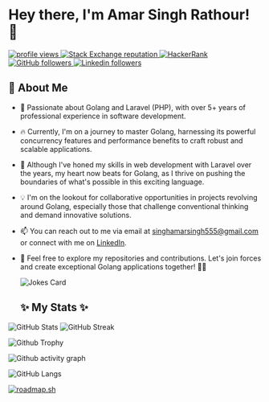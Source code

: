 # Hey there, I'm **Amar Singh Rathour**! 👋
<p align="left">
  <a href="https://github.com/amarsinghrathour/amarsinghrathour">
    <img src="https://komarev.com/ghpvc/?username=amarsinghrathour&color=red" alt="profile views" />
  </a>
  <a href="https://stackoverflow.com/users/12843006">
    <img alt="Stack Exchange reputation" src="https://img.shields.io/stackexchange/stackoverflow/r/12843006?color=orange&label=reputation&logo=stackoverflow">
  </a>
  <a href="https://www.hackerrank.com/Jarvismark2">
    <img alt="HackerRank" src="https://img.shields.io/badge/hackerrank-15+-green?color=green&logo=hackerrank">
  </a>
  
  <a href="https://github.com/amarsinghrathour?tab=followers">
    <img alt="GitHub followers" src="https://img.shields.io/github/followers/amarsinghrathour?color=yellow&logo=github">
  </a>
  <a href="https://www.linkedin.com/in/amar-singh-rathour">
    <img alt="Linkedin followers" src="https://img.shields.io/badge/followers-1K-blue?color=blue&logo=linkedin">
  </a>
 
</p>

## 🚀 About Me

- 🚀 Passionate about Golang and Laravel (PHP), with over 5+ years of professional experience in software development.

- 🔥 Currently, I'm on a journey to master Golang, harnessing its powerful concurrency features and performance benefits to craft robust and scalable applications.

- 💼 Although I've honed my skills in web development with Laravel over the years, my heart now beats for Golang, as I thrive on pushing the boundaries of what's possible in this exciting language.

- 💡 I'm on the lookout for collaborative opportunities in projects revolving around Golang, especially those that challenge conventional thinking and demand innovative solutions.

- 📫 You can reach out to me via email at singhamarsingh555@gmail.com or connect with me on [LinkedIn](https://www.linkedin.com/in/amar-singh-rathour/).

- 🌟 Feel free to explore my repositories and contributions. Let's join forces and create exceptional Golang applications together! 🚀✨

  ![Jokes Card](https://readme-jokes.vercel.app/api)

  ##  ✨ My Stats ✨


 ![GitHub Stats](https://github-readme-stats.vercel.app/api?username=amarsinghrathour&show_icons=true&theme=radical)
![GitHub Streak](https://streak-stats.demolab.com?user=amarsinghrathour&theme=dark)

![Github Trophy](https://github-profile-trophy.vercel.app/?username=amarsinghrathour&theme=discord)

![Github activity graph](https://github-readme-activity-graph.vercel.app/graph?username=amarsinghrathour&bg_color=000000&color=ffffff&line=2574b1&point=e58a8a&area=true&hide_border=true)

![GitHub Langs](https://github-readme-stats.vercel.app/api/top-langs/?username=amarsinghrathour&layout=compact&theme=blue-green)

[![roadmap.sh](https://roadmap.sh/card/wide/66ef0ef9e80161c4cbf4ba2f?variant=dark)](https://roadmap.sh)

<!---
Singh555/Singh555 is a ✨ special ✨ repository because its `README.md` (this file) appears on your GitHub profile.
You can click the Preview link to take a look at your changes.
--->
